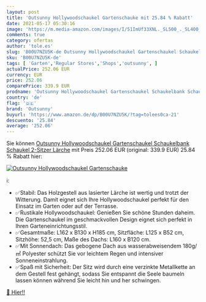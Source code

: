 ```yaml
---
layout: post
title: 'Outsunny Hollywoodschaukel Gartenschauke mit 25.84 % Rabatt'
date: 2021-05-17 05:30:16
image: 'https://m.media-amazon.com/images/I/51ImUf33XNL._SL500_._SL400_.jpg'
comments: true
category: ofertas
author: 'tole.es'
slug: 'B00U7NZU5K-de Outsunny Hollywoodschaukel Gartenschaukel Schaukelbank...'
sku: 'B00U7NZU5K-de'
tags: [ 'Garten','Regular Stores','Shops','outsunny', ]
actualPrice: 252.06 EUR
currency: EUR
price: 252.06
comparePrice: 339.9 EUR
prodname: 'Outsunny Hollywoodschaukel Gartenschaukel Schaukelbank Schaukel 2-Sitzer Lärche'
country: 'de'
flag: '🇩🇪'
brand: 'Outsunny'
buyurl: 'https://www.amazon.de/dp/B00U7NZU5K/?tag=tolees0ca-21'
descuento: '25.84'
average: '252.06'
---
```


Sie können [Outsunny Hollywoodschaukel Gartenschaukel Schaukelbank Schaukel 2-Sitzer Lärche](https://www.amazon.de/dp/B00U7NZU5K/?tag=tolees0ca-21) mit Preis 252.06 EUR (original: 339.9 EUR) 25.84 % Rabatt hier:

[![Outsunny Hollywoodschaukel Gartenschauke](https://m.media-amazon.com/images/I/51ImUf33XNL._SL500_._SL400_.jpg)](https://www.amazon.de/dp/B00U7NZU5K/?tag=tolees0ca-21)

ℹ️:

- ✅Stabil: Das Holzgestell aus lasierter Lärche ist wertig und trotzt der Witterung. Damit eignet sich Ihre Hollywoodschaukel perfekt für den Einsatz im Garten oder auf der Terrasse.
- ✅Rustikale Hollywoodschaukel: Genießen Sie schöne Stunden daheim. Die Gartenschaukel im geschmackvollen Design eignet sich perfekt in Ihren Garteneinrichtungsstil.
- ✅Gesamtmaße: L162 x B130 x H185 cm, Sitzfläche: L125 x B52 cm, Sitzhöhe: 52,5 cm, Maße des Dachs: L160 x B120 cm.
- ✅Mit Sonnendach: Das gebogene Dach aus wasserabweisendem 180g/㎡ Polyester schützt Sie vor leichtem Regen und intensiver Sonneneinstrahlung.
- ✅Spaß mit Sicherheit: Der Sitz wird durch eine verzinkte Metallkette an dem Gestell fest gehängt, sodass Sie entspannt die Seele baumeln lassen können während Sie leicht hin und her schwingen.

[🛒 Hier!!](https://www.amazon.de/dp/B00U7NZU5K/?tag=tolees0ca-21)
